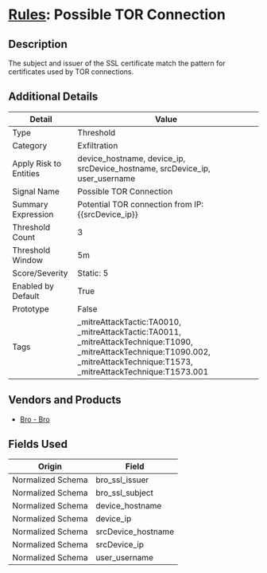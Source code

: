 # [Rules](README.md): Possible TOR Connection

## Description
The subject and issuer of the SSL certificate match the pattern for certificates used by TOR connections.

## Additional Details
|Detail|Value|
|----|----|
|Type|Threshold|
|Category|Exfiltration|
|Apply Risk to Entities|device_hostname, device_ip, srcDevice_hostname, srcDevice_ip, user_username|
|Signal Name|Possible TOR Connection|
|Summary Expression|Potential TOR connection from IP: {{srcDevice_ip}}|
|Threshold Count|3|
|Threshold Window|5m|
|Score/Severity|Static: 5|
|Enabled by Default|True|
|Prototype|False|
|Tags|_mitreAttackTactic:TA0010, _mitreAttackTactic:TA0011, _mitreAttackTechnique:T1090, _mitreAttackTechnique:T1090.002, _mitreAttackTechnique:T1573, _mitreAttackTechnique:T1573.001|
## Vendors and Products
- [Bro - Bro](../products/37C866BF-72E1-470A-9072-EDB908F56951.md)


## Fields Used

|Origin|Field|
|----|----|
|Normalized Schema|bro_ssl_issuer|
|Normalized Schema|bro_ssl_subject|
|Normalized Schema|device_hostname|
|Normalized Schema|device_ip|
|Normalized Schema|srcDevice_hostname|
|Normalized Schema|srcDevice_ip|
|Normalized Schema|user_username|


